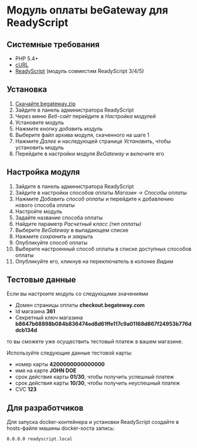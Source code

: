 # Модуль оплаты beGateway для ReadyScript

## Системные требования

* PHP 5.4+
* [cURL](http://php.net/manual/en/book.curl.php)
* [ReadyScript](https://readyscript.ru/) (модуль совместим ReadyScript 3/4/5)

## Установка

1. [Скачайте begateway.zip](https://github.com/beGateway/readyscript-payment-module/blob/master/begateway.zip?raw=true)
2. Зайдите в панель администратора ReadyScript
3. Через меню _Веб-сайт_ перейдите в _Настройка модулей_
4. Установите модуль
  1. Нажмите кнопку _добавить модуль_
  2. Выберите файл архива модуля, скаченного на шаге 1
  3. Нажмите _Далее_ и наследующей странице _Установить_, чтобы установить модуль
  4. Перейдите в настройки модуля _BeGateway_ и включите его

## Настройка модуля

1. Зайдите в панель администратора ReadyScript
2. Зайдите в настройки способов оплаты _Магазин_ -> _Способы оплаты_
3. Нажмите _Добавить способ оплаты_ и перейдите к добавлению нового способа оплаты
4. Настройте модуль
  1. Задайте название способа оплаты
  2. Найдите параметр _Расчетный класс (тип оплаты)_
  3. Выберите _BeGateway_ в выпадающем списке
  4. Нажмите _сохранить и закрыть_
5. Опубликуйте способ оплаты
  1. Выберите настроенный способ оплаты в списке доступных способов оплаты
  2. Опубликуйте его, кликнув на переключатель в колонке _Видим_

## Тестовые данные

Если вы настроите модуль со следующими значениями

  * Домен страницы оплаты __checkout.begateway.com__
  * Id магазина __361__
  * Секретный ключ магазина __b8647b68898b084b836474ed8d61ffe117c9a01168d867f24953b776ddcb134d__

то вы сможете уже осуществить тестовый платеж в вашем магазине.

Используйте следующие данные тестовой карты:

  * номер карты __4200000000000000__
  * имя на карте __JOHN DOE__
  * срок действия карты __01/30__, чтобы получить успешный платеж
  * срок действия карты __10/30__, чтобы получить неуспешный платеж
  * CVC __123__

## Для разработчиков

Для запуска docker-контейнера и установки ReadyScript создайте в hosts-файле машины docker-хоста запись:

```
0.0.0.0 readyscript.local
```

